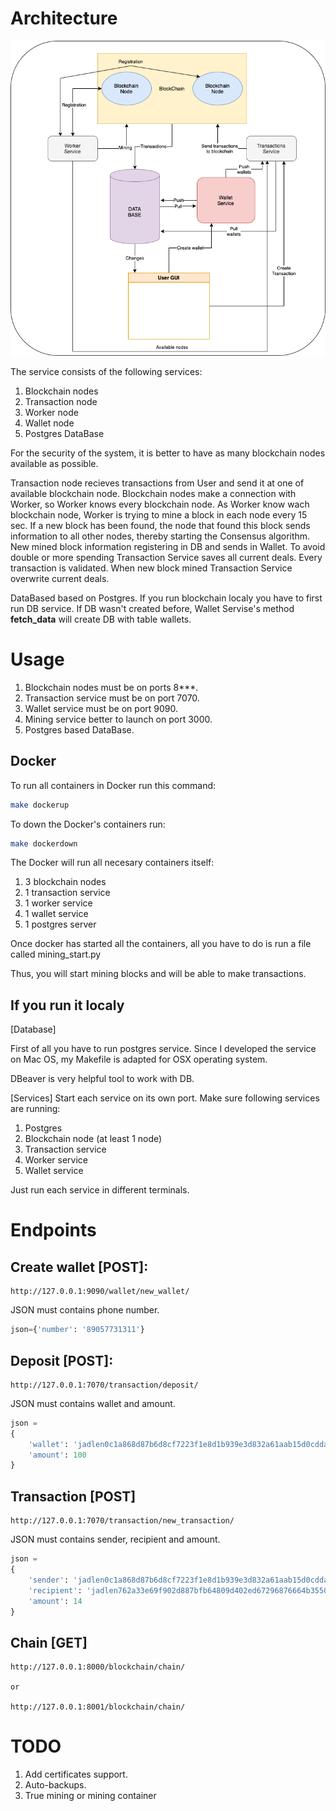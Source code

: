 # Architecture
![Architecture](docs/scheme.png)

The service consists of the following services:
1. Blockchain nodes
2. Transaction node
3. Worker node
4. Wallet node
5. Postgres DataBase

For the security of the system, it is better to have as many blockchain nodes available as possible.

Transaction node recieves transactions from User and send it at one of available blockchain node.
Blockchain nodes make a connection with Worker, so Worker knows every blockchain node.
As Worker know wach blockchain node, Worker is trying to mine a block in each node every 15 sec.
If a new block has been found, the node that found this block sends information to all other nodes, thereby starting the Consensus algorithm.
New mined block information registering in DB and sends in Wallet.
To avoid double or more spending Transaction Service saves all current deals. Every transaction is validated.
When new block mined Transaction Service overwrite current deals.

DataBased based on Postgres.
If you run blockchain localy you have to first run DB service.
If DB wasn't created before, Wallet Servise's method __fetch_data__ will create DB with table wallets.

# Usage

1. Blockchain nodes must be on ports 8***.
3. Transaction service must be on port 7070.
4. Wallet service must be on port 9090.
5. Mining service better to launch on port 3000.
6. Postgres based DataBase.

## Docker
To run all containers in Docker run this command:
```bash
make dockerup
```
To down the Docker's containers run:
```bash
make dockerdown
```

The Docker will run all necesary containers itself:
1. 3 blockchain nodes
2. 1 transaction service
3. 1 worker service
4. 1 wallet service
5. 1 postgres server

Once docker has started all the containers, all you have to do is run a file called mining_start.py

Thus, you will start mining blocks and will be able to make transactions.

## If you run it localy
[Database]

First of all you have to run postgres service.
Since I developed the service on Mac OS, my Makefile is adapted for OSX operating system.

DBeaver is very helpful tool to work with DB.

[Services]
Start each service on its own port.
Make sure following services are running:
1. Postgres
2. Blockchain node (at least 1 node)
3. Transaction service
4. Worker service
5. Wallet service

Just run each service in different terminals.

# Endpoints
## Create wallet [POST]:
```
http://127.0.0.1:9090/wallet/new_wallet/
```
JSON must contains phone number.
```python
json={'number': '89057731311'}
```
## Deposit [POST]:
```
http://127.0.0.1:7070/transaction/deposit/
```
JSON must contains wallet and amount.
```python
json = 
{
    'wallet': 'jadlen0c1a868d87b6d8cf7223f1e8d1b939e3d832a61aab15d0cddaa9b55e30f33e17', 
    'amount': 100
}
```
## Transaction [POST]
```
http://127.0.0.1:7070/transaction/new_transaction/
```
JSON must contains sender, recipient and amount.
```python
json = 
{
    'sender': 'jadlen0c1a868d87b6d8cf7223f1e8d1b939e3d832a61aab15d0cddaa9b55e30f33e17', 
    'recipient': 'jadlen762a33e69f902d887bfb64809d402ed67296876664b3550279e43d35a1ba8358', 
    'amount': 14
}
```
## Chain [GET]
```
http://127.0.0.1:8000/blockchain/chain/ 

or

http://127.0.0.1:8001/blockchain/chain/
```

# TODO
1. Add certificates support.
2. Auto-backups.
3. True mining or mining container